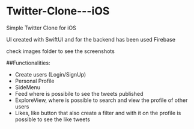 # Twitter-Clone---iOS
Simple Twitter Clone for iOS

UI created with SwiftUI and for the backend has been used Firebase

check images folder to see the screenshots

##Functionalities: 
- Create users (Login/SignUp)
- Personal Profile
- SideMenu
- Feed where is possibile to see the tweets published
- ExploreView, where is possible to search and view the profile of other users
- Likes, like button that also create a filter and with it on the profile is possible to see the like tweets
